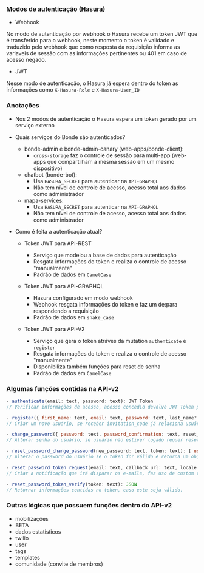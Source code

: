 ### Modos de autenticação (Hasura)

- Webhook

No modo de autenticação por webhook o Hasura recebe um token JWT que é transferido para o webhook, neste momento o token é validado e traduzido pelo webhook que como resposta da requisição informa as variaveis de sessão com as informações pertinentes ou 401 em caso de acesso negado.

- JWT

Nesse modo de autenticação, o Hasura já espera dentro do token as informações como `X-Hasura-Role` e `X-Hasura-User_ID`


### Anotações

- Nos 2 modos de autenticação o Hasura espera um token gerado por um serviço externo

- Quais serviços do Bonde são autenticados?

	- bonde-admin e bonde-admin-canary (web-apps/bonde-client):
		- `cross-storage` faz o controle de sessão para multi-app (web-apps que compartilham a mesma sessão em um mesmo dispositivo)
	- chatbot (bonde-bot):
		- Usa `HASURA_SECRET` para autenticar na `API-GRAPHQL`
		- Não tem nível de controle de acesso, acesso total aos dados como administrador
	- mapa-services:
		- Usa `HASURA_SECRET` para autenticar na `API-GRAPHQL`
		- Não tem nível de controle de acesso, acesso total aos dados como administrador

- Como é feita a autenticação atual?
	
	- Token JWT para API-REST
		- Serviço que modelou a base de dados para autenticação
		- Resgata informações do token e realiza o controle de acesso "manualmente"
		- Padrão de dados em `CamelCase`

	- Token JWT para API-GRAPHQL
		- Hasura configurado em modo webhook
		- Webhook resgata informações do token e faz um de:para respondendo a requisição
		- Padrão de dados em `snake_case`

	- Token JWT para API-V2
		- Serviço que gera o token atráves da mutation `authenticate` e `register`
		- Resgata informações do token e realiza o controle de acesso "manualmente"
		- Disponibiliza também funções para reset de senha
		- Padrão de dados em `CamelCase`

### Algumas funções contidas na API-v2

```js
- authenticate(email: text, password: text): JWT Token
// Verificar informações de acesso, acesso concedio devolve JWT Token para requisições futuras, acesso negado resposta é { jwtToke: null }

- register({ first_name: text, email: text, password: text, last_name?: text, invitation_code?: text }): JWT Token
// Criar um novo usuário, se receber invitation_code já relaciona usuário a comunidade que foi convidado

- change_password({ password: text, password_confirmation: text, reset_password_token?: text }: json): JWT Token
// Alterar senha do usuário, se usuário não estiver logado requer reset_password_token

- reset_password_change_password(new_password: text, token: text): { user_first_name: text, user_last_name: text, token: text }
// Alterar o password do usuário se o token for válido e retorna um objeto com o JWT Token.

- reset_password_token_request(email: text, callback_url: text, locale: text): void
// Criar a notificação que irá disparar os e-mails, faz uso de custom templates.

- reset_password_token_verify(token: text): JSON
// Retornar informações contidas no token, caso este seja válido.
```

### Outras lógicas que possuem funções dentro do API-v2

- mobilizações
- BETA
- dados estatisticos
- twilio
- user
- tags
- templates
- comunidade (convite de membros)